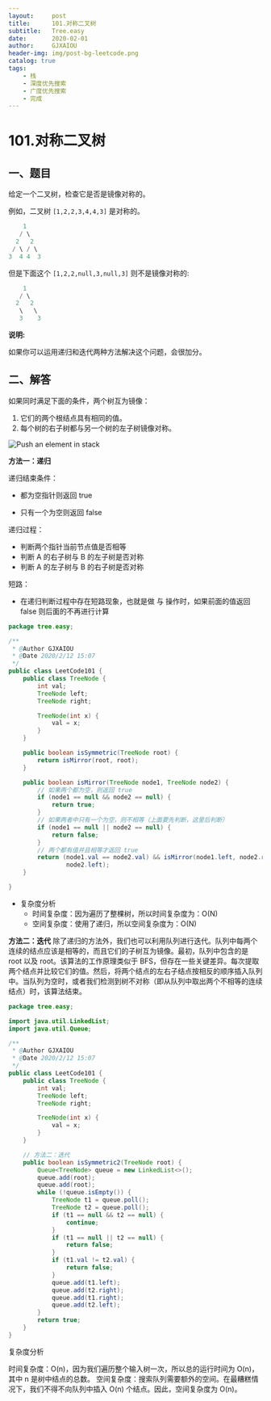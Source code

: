 ```yaml
---
layout:     post
title:      101.对称二叉树
subtitle:   Tree.easy
date:       2020-02-01
author:     GJXAIOU
header-img: img/post-bg-leetcode.png
catalog: true
tags:
    - 栈
	- 深度优先搜索
	- 广度优先搜索
	- 完成
---
```


# 101.对称二叉树





## 一、题目

给定一个二叉树，检查它是否是镜像对称的。

例如，二叉树 `[1,2,2,3,4,4,3]` 是对称的。

```java
    1
   / \
  2   2
 / \ / \
3  4 4  3
```

但是下面这个 `[1,2,2,null,3,null,3]` 则不是镜像对称的:

```java
    1
   / \
  2   2
   \   \
   3    3
```

**说明:**

如果你可以运用递归和迭代两种方法解决这个问题，会很加分。



## 二、解答

如果同时满足下面的条件，两个树互为镜像：

1. 它们的两个根结点具有相同的值。
2. 每个树的右子树都与另一个树的左子树镜像对称。

![Push an element in stack](https://pic.leetcode-cn.com/2c9a13df75821ba472de5267470481e48386ffa658b3f91a8acca5abfa43625d-file_1555698500306)

**方法一：递归**

递归结束条件：

- 都为空指针则返回 true

- 只有一个为空则返回 false

    

递归过程：

- 判断两个指针当前节点值是否相等
- 判断 A 的右子树与 B 的左子树是否对称
- 判断 A 的左子树与 B 的右子树是否对称

短路：

- 在递归判断过程中存在短路现象，也就是做 与 操作时，如果前面的值返回 false 则后面的不再进行计算

```java
package tree.easy;

/**
 * @Author GJXAIOU
 * @Date 2020/2/12 15:07
 */
public class LeetCode101 {
    public class TreeNode {
        int val;
        TreeNode left;
        TreeNode right;

        TreeNode(int x) {
            val = x;
        }
    }

    public boolean isSymmetric(TreeNode root) {
        return isMirror(root, root);
    }

    public boolean isMirror(TreeNode node1, TreeNode node2) {
        // 如果两个都为空，则返回 true
        if (node1 == null && node2 == null) {
            return true;
        }
        // 如果两者中只有一个为空，则不相等（上面要先判断，这里后判断）
        if (node1 == null || node2 == null) {
            return false;
        }
        // 两个都有值并且相等才返回 true
        return (node1.val == node2.val) && isMirror(node1.left, node2.right) && isMirror(node1.right,
                node2.left);
    }

}

```

- 复杂度分析
    - 时间复杂度：因为遍历了整棵树，所以时间复杂度为：O(N)
    - 空间复杂度：使用了递归，所以空间复杂度为：O(N)



**方法二：迭代**
除了递归的方法外，我们也可以利用队列进行迭代。队列中每两个连续的结点应该是相等的，而且它们的子树互为镜像。最初，队列中包含的是 root 以及 root。该算法的工作原理类似于 BFS，但存在一些关键差异。每次提取两个结点并比较它们的值。然后，将两个结点的左右子结点按相反的顺序插入队列中。当队列为空时，或者我们检测到树不对称（即从队列中取出两个不相等的连续结点）时，该算法结束。

```java
package tree.easy;

import java.util.LinkedList;
import java.util.Queue;

/**
 * @Author GJXAIOU
 * @Date 2020/2/12 15:07
 */
public class LeetCode101 {
    public class TreeNode {
        int val;
        TreeNode left;
        TreeNode right;

        TreeNode(int x) {
            val = x;
        }
    }

    // 方法二：迭代
    public boolean isSymmetric2(TreeNode root) {
        Queue<TreeNode> queue = new LinkedList<>();
        queue.add(root);
        queue.add(root);
        while (!queue.isEmpty()) {
            TreeNode t1 = queue.poll();
            TreeNode t2 = queue.poll();
            if (t1 == null && t2 == null) {
                continue;
            }
            if (t1 == null || t2 == null) {
                return false;
            }
            if (t1.val != t2.val) {
                return false;
            }
            queue.add(t1.left);
            queue.add(t2.right);
            queue.add(t1.right);
            queue.add(t2.left);
        }
        return true;
    }
}

```

复杂度分析

时间复杂度：O(n)，因为我们遍历整个输入树一次，所以总的运行时间为 O(n)，其中 n 是树中结点的总数。
空间复杂度：搜索队列需要额外的空间。在最糟糕情况下，我们不得不向队列中插入 O(n) 个结点。因此，空间复杂度为 O(n)。

